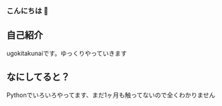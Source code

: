 ### こんにちは 👋
## 自己紹介
ugokitakunaiです。ゆっくりやっていきます
## なにしてると？
Pythonでいろいろやってます、まだ1ヶ月も触ってないので全くわかりません

<!--
**ugokitakunai/ugokitakunai** is a ✨ _special_ ✨ repository because its `README.md` (this file) appears on your GitHub profile.

Here are some ideas to get you started:

- 🔭 I’m currently working on ...
- 🌱 I’m currently learning ...
- 👯 I’m looking to collaborate on ...
- 🤔 I’m looking for help with ...
- 💬 Ask me about ...
- 📫 How to reach me: ...
- 😄 Pronouns: ...
- ⚡ Fun fact: ...
-->
